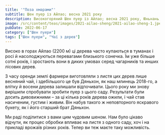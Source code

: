 ```yaml
---
title: '"Поза хмарами"'
subtitle: Шен пуер із Айлао; весна 2021 року
description: Високогоряний Шен пуер із Айлао; весна 2021 року, Юньнань, Китай
image: /src/content/teas/images/2021-ailao-sheng/2021-ailao-sheng-1.jpeg
pubDate: 2022-06-17
category: ["Шен пуери"]
tags: ["Шен пуери", "Чаї з дерев"]
---
```


Високо в горах Айлао (2200 м) ці дерева часто купаються в туманах і росі й насолоджуються перевагами близького сонечка. Їм уже більше сотні років, і зростають вони в диких умовах серед чагарників та инших лісових дерев.

З часу оренди землі фармери виготовляли з листя цих дерев лише весняний чай, і здебільшого це був Дяньхон, як наш млинець 2018-го, а влітку й восени дерева залишали відпочивати. Цього року ми знову вирішили спробувати зробити пуер з цього саду. Результати були досить дивовижними – за ці кілька років дерева ожили, і чай став насиченим, густим і живим. Він набув такого ж неповторного яскравого букету, як і його старший брат Дяньхон.

Ми раді поділитися з вами цим чудовим шеном. Нам було цікаво відчути, як процес обробки впливає на листя з одного саду, хоч і на прикладі врожаїв різних років. Тепер ви теж маєте таку можливість.
 